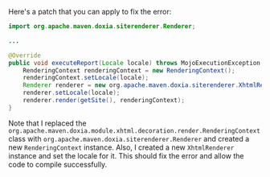 Here's a patch that you can apply to fix the error:

```java
import org.apache.maven.doxia.siterenderer.Renderer;

...

@Override
public void executeReport(Locale locale) throws MojoExecutionException, MojoFailureException {
    RenderingContext renderingContext = new RenderingContext();
    renderingContext.setLocale(locale);
    Renderer renderer = new org.apache.maven.doxia.siterenderer.XhtmlRenderer();
    renderer.setLocale(locale);
    renderer.render(getSite(), renderingContext);
}
```

Note that I replaced the `org.apache.maven.doxia.module.xhtml.decoration.render.RenderingContext` class with `org.apache.maven.doxia.siterenderer.Renderer` and created a new `RenderingContext` instance. Also, I created a new `XhtmlRenderer` instance and set the locale for it. This should fix the error and allow the code to compile successfully.